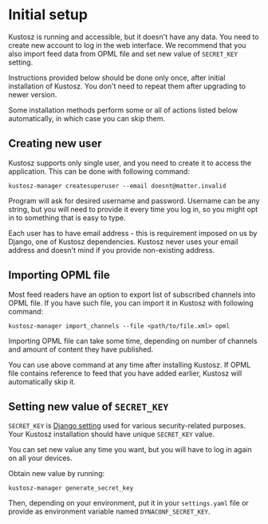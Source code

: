 # Initial setup

Kustosz is running and accessible, but it doesn't have any data. You need to create new account to log in the web interface. We recommend that you also import feed data from OPML file and set new value of `SECRET_KEY` setting.

Instructions provided below should be done only once, after initial installation of Kustosz. You don't need to repeat them after upgrading to newer version.

Some installation methods perform some or all of actions listed below automatically, in which case you can skip them.

## Creating new user

Kustosz supports only single user, and you need to create it to access the application. This can be done with following command:

    kustosz-manager createsuperuser --email doesnt@matter.invalid

Program will ask for desired username and password. Username can be any string, but you will need to provide it every time you log in, so you might opt in to something that is easy to type.

Each user has to have email address - this is requirement imposed on us by Django, one of Kustosz dependencies. Kustosz never uses your email address and doesn't mind if you provide non-existing address.

## Importing OPML file

Most feed readers have an option to export list of subscribed channels into OPML file. If you have such file, you can import it in Kustosz with following command:

    kustosz-manager import_channels --file <path/to/file.xml> opml

Importing OPML file can take some time, depending on number of channels and amount of content they have published.

You can use above command at any time after installing Kustosz. If OPML file contains reference to feed that you have added earlier, Kustosz will automatically skip it.

## Setting new value of `SECRET_KEY`

`SECRET_KEY` is [Django setting](https://docs.djangoproject.com/en/stable/ref/settings/#std:setting-SECRET_KEY) used for various security-related purposes. Your Kustosz installation should have unique `SECRET_KEY` value.

You can set new value any time you want, but you will have to log in again on all your devices.

Obtain new value by running:

```
kustosz-manager generate_secret_key
```

Then, depending on your environment, put it in your `settings.yaml` file or provide as environment variable named `DYNACONF_SECRET_KEY`.

